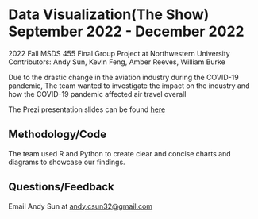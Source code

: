 # Data Visualization(The Show) September 2022 - December 2022
2022 Fall MSDS 455 Final Group Project at Northwestern University
Contributors: Andy Sun, Kevin Feng, Amber Reeves, William Burke

Due to the drastic change in the aviation industry during the COVID-19 pandemic, The team wanted to investigate the impact on the industry and how the COVID-19
pandemic affected air travel overall

The Prezi presentation slides can be found [here](https://prezi.com/p/cn4e3ndvlptc/?present=1)
## Methodology/Code
The team used R and Python to create clear and concise charts and diagrams to showcase our findings.

## Questions/Feedback

Email Andy Sun at andy.csun32@gmail.com
